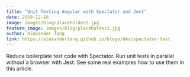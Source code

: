 ```yaml
---
title: "Unit Testing Angular with Spectator and Jest"
date: 2019-12-16
image: images/blog/placeholder2.jpg
feature_image: images/blog/placeholder2.jpg
author: Alexander Tang
link: https://alexandertang.github.io/blogs/dev/spectator-test
---
```

Reduce boilerplate test code with Spectator. Run unit tests in parallel without a browser with Jest. See some real examples how to use them in this article.

